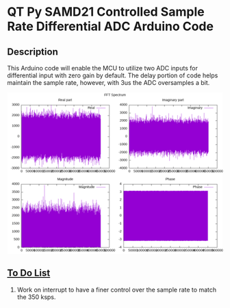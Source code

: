 # QT Py SAMD21 Controlled Sample Rate Differential ADC Arduino Code
## Description
This Arduino code will enable the MCU to utilize two ADC inputs for differential input with zero gain by default. The delay portion of code helps maintain the sample rate, however, with 3us the ADC oversamples a bit.

<img src="https://github.com/dustinlaroche/QT-Py-SAMD21-Controlled-ADC-Differential/blob/main/plot.png" />

<h2><b><u>To Do List</u></b></h2>
<ol>
  <li>Work on interrupt to have a finer control over the sample rate to match the 350 ksps.</li>
</ol>


